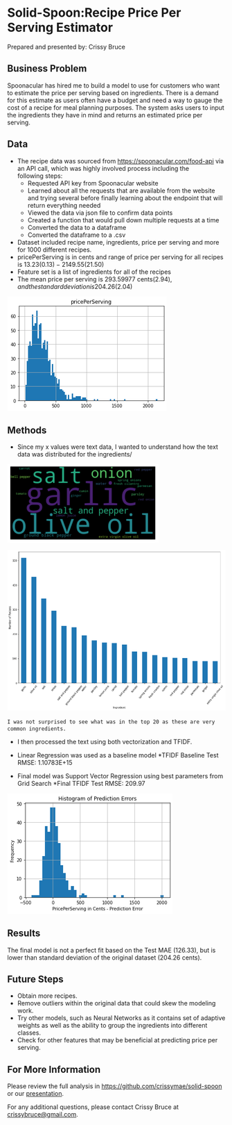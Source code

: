 # Solid-Spoon:Recipe Price Per Serving Estimator

Prepared and presented by: Crissy Bruce


## Business Problem

Spoonacular has hired me to build a model to use for customers who want to estimate the price per serving based on ingredients.  There is a demand for this estimate as users often have a budget and need a way to gauge the cost of a recipe for meal planning purposes.  The system asks users to input the ingredients they have in mind and returns an estimated price per serving.   


## Data

* The recipe data was sourced from https://spoonacular.com/food-api via an API call, which was highly involved process including the  
  following steps:
    * Requested API key from Spoonacular website
    * Learned about all the requests that are available from the website and trying several before finally learning about the endpoint that
      will return everything needed
    * Viewed the data via json file to confirm data points
    * Created a function that would pull down multiple requests at a time 
    * Converted the data to a dataframe 
    * Converted the dataframe to a .csv
* Dataset included recipe name, ingredients, price per serving and more for 1000 different recipes.
* pricePerServing is in cents and range of price per serving for all recipes is 13.23($0.13)-2149.55($21.50)
* Feature set is a list of ingredients for all of the recipes
* The mean price per serving is 293.59977 cents($2.94), and the standard deviation is 204.26($2.04) 

![graph1](https://github.com/crissymae/solid-spoon/blob/template-mvp/PricePerServingHist.png)


## Methods

* Since my x values were text data, I wanted to understand how the text data was distributed for the ingredients/

![graph2](https://github.com/crissymae/solid-spoon/blob/template-mvp/Word%20Cloud.png)

![graph3](https://github.com/crissymae/solid-spoon/blob/template-mvp/DistributionFrequencyBarGraph.png)

    I was not surprised to see what was in the top 20 as these are very common ingredients.

* I then processed the text using both vectorization and TFIDF. 

* Linear Regression was used as a baseline model
    *TFIDF Baseline Test RMSE: 1.10783E+15
     
* Final model was Support Vector Regression using best parameters from Grid Search
    *Final TFIDF Test RMSE:  209.97
    
![graph4](https://github.com/crissymae/solid-spoon/blob/template-mvp/PredErrorHist.png)

## Results

The final model is not a perfect fit based on the Test MAE (126.33), but is lower than standard deviation of the original dataset (204.26 cents).


## Future Steps

* Obtain more recipes.
* Remove outliers within the original data that could skew the modeling work.
* Try other models, such as Neural Networks as it contains set of adaptive weights as well as the ability to group the ingredients into 
  different classes.
* Check for other features that may be beneficial at predicting price per serving.

## For More Information

Please review the full analysis in https://github.com/crissymae/solid-spoon or our [presentation](https://github.com/crissymae/solid-spoon/blob/template-mvp/Presentation_Final.pdf).

For any additional questions, please contact Crissy Bruce at crissybruce@gmail.com.



